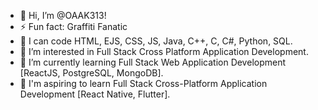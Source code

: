 - 👋 Hi, I’m @OAAK313!
- ⚡ Fun fact: Graffiti Fanatic
- 💪 I can code HTML, EJS, CSS, JS, Java, C++, C, C#, Python, SQL.
- 👀 I’m interested in Full Stack Cross Platform Application Development.
- 🌱 I’m currently learning Full Stack Web Application Development [ReactJS, PostgreSQL, MongoDB].
- 🎯 I'm aspiring to learn Full Stack Cross-Platform Application Development [React Native, Flutter].
